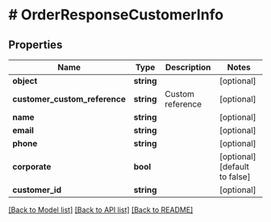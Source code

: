 # # OrderResponseCustomerInfo

## Properties

Name | Type | Description | Notes
------------ | ------------- | ------------- | -------------
**object** | **string** |  | [optional]
**customer_custom_reference** | **string** | Custom reference | [optional]
**name** | **string** |  | [optional]
**email** | **string** |  | [optional]
**phone** | **string** |  | [optional]
**corporate** | **bool** |  | [optional] [default to false]
**customer_id** | **string** |  | [optional]

[[Back to Model list]](../../README.md#models) [[Back to API list]](../../README.md#endpoints) [[Back to README]](../../README.md)
